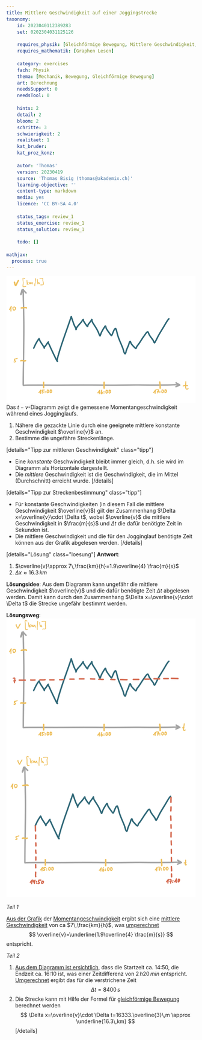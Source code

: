 ```yaml
---
title: Mittlere Geschwindigkeit auf einer Joggingstrecke
taxonomy:
	id: 2023040112389283
	set: 0202304031125126

	requires_physik: [Gleichförmige Bewegung, Mittlere Geschwindigkeit, Momentangeschwindigkeit, SI-Einheit]
	requires_mathematik: [Graphen Lesen]

	category: exercises
	fach: Physik
	thema: [Mechanik, Bewegung, Gleichförmige Bewegung]
	art: Berechnung
	needsSupport: 0
	needsTool: 0

	hints: 2
	detail: 2
	bloom: 2
	schritte: 3
	schwierigkeit: 2
	realitaet: 1
	kat_bruder:
	kat_proz_konz: 

	autor: 'Thomas'
	version: 20230419
	source: 'Thomas Bisig (thomas@akademix.ch)'
	learning-objective: ''
	content-type: markdown
	media: yes
	licence: 'CC BY-SA 4.0'

	status_tags: review_1
	status_exercise: review_1
	status_solution: review_1

	todo: []

mathjax:
  process: true
---
```

![Graph der Geschwindigkeit auf einer Joggingstrecke](exercise-6-1.svg?class=img_exercise) Das $t-v$-Diagramm zeigt die gemessene Momentangeschwindigkeit während eines Jogginglaufs.
1. Nähere die gezackte Linie durch eine geeignete mittlere konstante Geschwindigkeit $\overline{v}$ an.
2. Bestimme die ungefähre Streckenlänge.

[details="Tipp zur mittleren Geschwindigkeit" class="tipp"]
- Eine _konstante_ Geschwindigkeit bleibt immer gleich, d.h. sie wird im Diagramm als Horizontale dargestellt.
- Die _mittlere_ Geschwindigkeit ist die Geschwindigkeit, die im Mittel (Durchschnitt) erreicht wurde.
[/details]

[details="Tipp zur Streckenbestimmung" class="tipp"]
- Für konstante Geschwindigkeiten (in diesem Fall die mittlere Geschwindigkeit $\overline{v}$) gilt der Zusammenhang $\Delta x=\overline{v}\cdot \Delta t$, wobei $\overline{v}$ die mittlere Geschwindigkeit in $\frac{m}{s}$ und $\Delta t$ die dafür benötigte Zeit in Sekunden ist.
-  Die mittlere Geschwindigkeit und die für den Jogginglauf benötigte Zeit können aus der Grafik abgelesen werden.
[/details]

[details="Lösung" class="loesung"]
**Antwort**:
1. $\overline{v}\approx 7\,\frac{km}{h}=1.9\overline{4} \frac{m}{s}$
2. $\Delta x \approx 16.3\,km$

**Lösungsidee**: Aus dem Diagramm kann ungefähr die mittlere Geschwindigkeit $\overline{v}$ und die dafür benötigte Zeit $\Delta t$ abgelesen werden. Damit kann durch den Zusammenhang $\Delta x=\overline{v}\cdot \Delta t$ die Strecke ungefähr bestimmt werden.

**Lösungsweg**:
![Graph der Geschwindigkeit auf einer Joggingstrecke](exercise-6-2.svg?class=img_exercise)

_Teil 1_

[Aus der Grafik](../../../../../konzepte/konzept-1) der [Momentangeschwindigkeit](../../../../../konzepte/konzept-1) ergibt sich eine [mittlere Geschwindigkeit](../../../../../konzepte/konzept-1) von ca $7\,\frac{km}{h}$, was [umgerechnet](../../../../../konzepte/konzept-1)
$$
\overline{v}=\underline{1.9\overline{4} \frac{m}{s}}
$$
entspricht.

_Teil 2_

1. [Aus dem Diagramm ist ersichtlich](../), dass die Startzeit ca. 14:50, die Endzeit ca. 16:10 ist, was einer Zeitdifferenz von $2\,h 20\,min$ entspricht. [Umgerechnet](../) ergibt das für die verstrichene Zeit
$$
\Delta t=8400\,s
$$
2. Die Strecke kann mit Hilfe der Formel für [gleichförmige Bewegung ](../)berechnet werden 
$$
\Delta x=\overline{v}\cdot \Delta t=16333.\overline{3}\,m \approx \underline{16.3\,km}
$$
[/details]